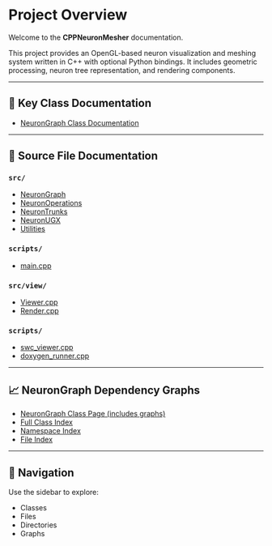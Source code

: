 # Project Overview

Welcome to the **CPPNeuronMesher** documentation.

This project provides an OpenGL-based neuron visualization and meshing system written in C++ with optional Python bindings. It includes geometric processing, neuron tree representation, and rendering components.

---

## 🔧 Key Class Documentation

- [NeuronGraph Class Documentation](doxygen/html/classNeuronGraph.html)

---

## 📂 Source File Documentation

### `src/`

- [NeuronGraph](doxygen/html/neuronGraph_8cpp.html)
- [NeuronOperations](doxygen/html/neuronoperations_8cpp.html)
- [NeuronTrunks](doxygen/html/neurontrunks_8cpp.html)
- [NeuronUGX](doxygen/html/neuronugx_8cpp.html)
- [Utilities](doxygen/html/utils_8cpp.html)

### `scripts/`
- [main.cpp](doxygen/html/main_8cpp.html)

### `src/view/`

- [Viewer.cpp](doxygen/html/neuron_viewer_8cpp.html)
- [Render.cpp](doxygen/html/render_8cpp.html)

### `scripts/`

- [swc_viewer.cpp](doxygen/html/scripts_swc__viewer_8cpp.html)
- [doxygen_runner.cpp](doxygen/html/scripts_doxygen__runner_8cpp.html)

---

## 📈 NeuronGraph Dependency Graphs

- [NeuronGraph Class Page (includes graphs)](doxygen/html/classNeuronGraph.html)
- [Full Class Index](doxygen/html/classes.html)
- [Namespace Index](doxygen/html/namespaces.html)
- [File Index](doxygen/html/files.html)

---

## 🧭 Navigation

Use the sidebar to explore:
- Classes
- Files
- Directories
- Graphs

